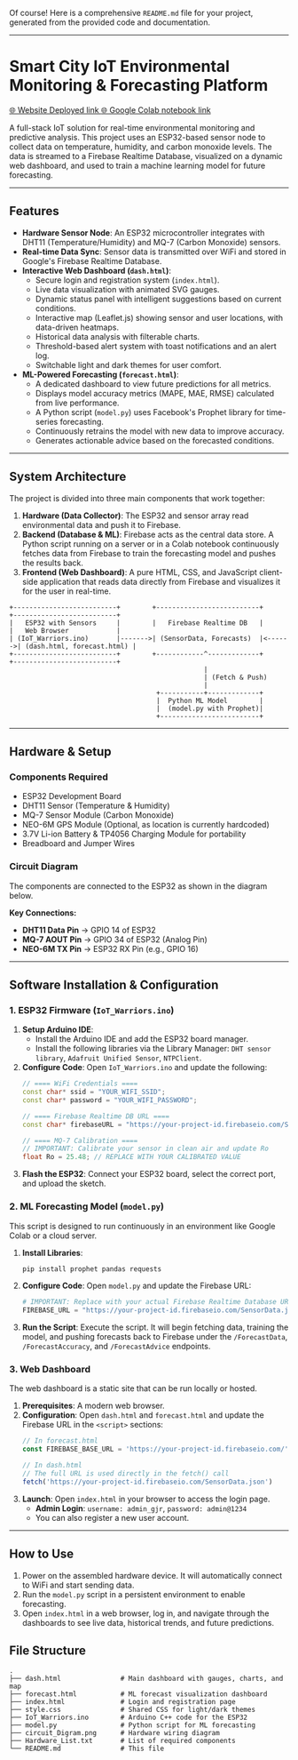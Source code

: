 Of course\! Here is a comprehensive `README.md` file for your project, generated from the provided code and documentation.

-----

# Smart City IoT Environmental Monitoring & Forecasting Platform
[🌐 Website Deployed link ](https://iot-warriors.netlify.app)
[🌐 Google Colab notebook link](https://colab.research.google.com/drive/1wBUSAnkVatKazUzt9MJOqNU0fmErMAW5?usp=sharing)

A full-stack IoT solution for real-time environmental monitoring and predictive analysis. This project uses an ESP32-based sensor node to collect data on temperature, humidity, and carbon monoxide levels. The data is streamed to a Firebase Realtime Database, visualized on a dynamic web dashboard, and used to train a machine learning model for future forecasting.

-----

## Features

  - **Hardware Sensor Node**: An ESP32 microcontroller integrates with DHT11 (Temperature/Humidity) and MQ-7 (Carbon Monoxide) sensors.
  - **Real-time Data Sync**: Sensor data is transmitted over WiFi and stored in Google's Firebase Realtime Database.
  - **Interactive Web Dashboard (`dash.html`)**:
      - Secure login and registration system (`index.html`).
      - Live data visualization with animated SVG gauges.
      - Dynamic status panel with intelligent suggestions based on current conditions.
      - Interactive map (Leaflet.js) showing sensor and user locations, with data-driven heatmaps.
      - Historical data analysis with filterable charts.
      - Threshold-based alert system with toast notifications and an alert log.
      - Switchable light and dark themes for user comfort.
  - **ML-Powered Forecasting (`forecast.html`)**:
      - A dedicated dashboard to view future predictions for all metrics.
      - Displays model accuracy metrics (MAPE, MAE, RMSE) calculated from live performance.
      - A Python script (`model.py`) uses Facebook's Prophet library for time-series forecasting.
      - Continuously retrains the model with new data to improve accuracy.
      - Generates actionable advice based on the forecasted conditions.

-----

## System Architecture

The project is divided into three main components that work together:

1.  **Hardware (Data Collector)**: The ESP32 and sensor array read environmental data and push it to Firebase.
2.  **Backend (Database & ML)**: Firebase acts as the central data store. A Python script running on a server or in a Colab notebook continuously fetches data from Firebase to train the forecasting model and pushes the results back.
3.  **Frontend (Web Dashboard)**: A pure HTML, CSS, and JavaScript client-side application that reads data directly from Firebase and visualizes it for the user in real-time.

<!-- end list -->

```
+--------------------------+        +--------------------------+        +--------------------------+
|   ESP32 with Sensors     |        |   Firebase Realtime DB   |        |   Web Browser            |
| (IoT_Warriors.ino)       |------->| (SensorData, Forecasts)  |<------>| (dash.html, forecast.html) |
+--------------------------+        +------------^-------------+        +--------------------------+
                                                 |
                                                 | (Fetch & Push)
                                                 |
                                     +-----------+-------------+
                                     |  Python ML Model        |
                                     |  (model.py with Prophet)|
                                     +-------------------------+
```

-----

## Hardware & Setup

### Components Required

  * ESP32 Development Board
  * DHT11 Sensor (Temperature & Humidity)
  * MQ-7 Sensor Module (Carbon Monoxide)
  * NEO-6M GPS Module (Optional, as location is currently hardcoded)
  * 3.7V Li-ion Battery & TP4056 Charging Module for portability
  * Breadboard and Jumper Wires

### Circuit Diagram

The components are connected to the ESP32 as shown in the diagram below.

**Key Connections:**

  * **DHT11 Data Pin** -\> GPIO 14 of ESP32
  * **MQ-7 AOUT Pin** -\> GPIO 34 of ESP32 (Analog Pin)
  * **NEO-6M TX Pin** -\> ESP32 RX Pin (e.g., GPIO 16)

-----

## Software Installation & Configuration

### 1\. ESP32 Firmware (`IoT_Warriors.ino`)

1.  **Setup Arduino IDE**:
      * Install the Arduino IDE and add the ESP32 board manager.
      * Install the following libraries via the Library Manager: `DHT sensor library`, `Adafruit Unified Sensor`, `NTPClient`.
2.  **Configure Code**: Open `IoT_Warriors.ino` and update the following:
    ```cpp
    // ==== WiFi Credentials ====
    const char* ssid = "YOUR_WIFI_SSID";
    const char* password = "YOUR_WIFI_PASSWORD";

    // ==== Firebase Realtime DB URL ====
    const char* firebaseURL = "https://your-project-id.firebaseio.com/SensorData.json";

    // ==== MQ-7 Calibration ====
    // IMPORTANT: Calibrate your sensor in clean air and update Ro
    float Ro = 25.48; // REPLACE WITH YOUR CALIBRATED VALUE
    ```
3.  **Flash the ESP32**: Connect your ESP32 board, select the correct port, and upload the sketch.

### 2\. ML Forecasting Model (`model.py`)

This script is designed to run continuously in an environment like Google Colab or a cloud server.

1.  **Install Libraries**:
    ```bash
    pip install prophet pandas requests
    ```
2.  **Configure Code**: Open `model.py` and update the Firebase URL:
    ```python
    # IMPORTANT: Replace with your actual Firebase Realtime Database URL
    FIREBASE_URL = "https://your-project-id.firebaseio.com/SensorData.json"
    ```
3.  **Run the Script**: Execute the script. It will begin fetching data, training the model, and pushing forecasts back to Firebase under the `/ForecastData`, `/ForecastAccuracy`, and `/ForecastAdvice` endpoints.

### 3\. Web Dashboard

The web dashboard is a static site that can be run locally or hosted.

1.  **Prerequisites**: A modern web browser.
2.  **Configuration**: Open `dash.html` and `forecast.html` and update the Firebase URL in the `<script>` sections:
    ```javascript
    // In forecast.html
    const FIREBASE_BASE_URL = 'https://your-project-id.firebaseio.com/';

    // In dash.html
    // The full URL is used directly in the fetch() call
    fetch('https://your-project-id.firebaseio.com/SensorData.json')
    ```
3.  **Launch**: Open `index.html` in your browser to access the login page.
      * **Admin Login**: `username: admin_gjr`, `password: admin@1234`
      * You can also register a new user account.

-----

## How to Use

1.  Power on the assembled hardware device. It will automatically connect to WiFi and start sending data.
2.  Run the `model.py` script in a persistent environment to enable forecasting.
3.  Open `index.html` in a web browser, log in, and navigate through the dashboards to see live data, historical trends, and future predictions.

## File Structure

```
.
├── dash.html               # Main dashboard with gauges, charts, and map
├── forecast.html           # ML forecast visualization dashboard
├── index.html              # Login and registration page
├── style.css               # Shared CSS for light/dark themes
├── IoT_Warriors.ino        # Arduino C++ code for the ESP32
├── model.py                # Python script for ML forecasting
├── circuit_Digram.png      # Hardware wiring diagram
├── Hardware_List.txt       # List of required components
└── README.md               # This file
```